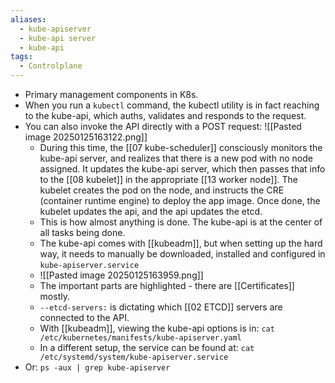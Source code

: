 ```yaml
---
aliases:
  - kube-apiserver
  - kube-api server
  - kube-api
tags:
  - Controlplane
---
```


- Primary management components in K8s.
- When you run a `kubectl` command, the kubectl utility is in fact reaching to the kube-api, which auths, validates and responds to the request.
- You can also invoke the API directly with a POST request:
  ![[Pasted image 20250125163122.png]]
  - During this time, the [[07 kube-scheduler]] consciously monitors the kube-api server, and realizes that there is a new pod with no node assigned. It updates the kube-api server, which then passes that info to the [[08 kubelet]] in the appropriate [[13 worker node]]. The kubelet creates the pod on the node, and instructs the CRE (container runtime engine) to deploy the app image. Once done, the kubelet updates the api, and the api updates the etcd.
  - This is how almost anything is done. The kube-api is at the center of all tasks being done.
  - The kube-api comes with [[kubeadm]], but when setting up the hard way, it needs to manually be downloaded, installed and configured in `kube-apiserver.service`
  - ![[Pasted image 20250125163959.png]]
  - The important parts are highlighted - there are [[Certificates]] mostly.
  - `--etcd-servers:` is dictating which [[02 ETCD]] servers are connected to the API.
  - With [[kubeadm]], viewing the kube-api options is in:
    `cat /etc/kubernetes/manifests/kube-apiserver.yaml`
  - In a different setup, the service can be found at:
    `cat /etc/systemd/system/kube-apiserver.service`
- Or:
  `ps -aux | grep kube-apiserver`